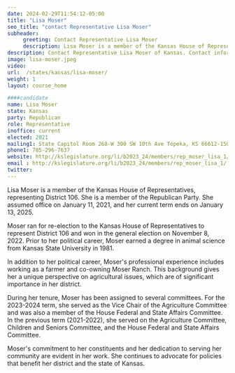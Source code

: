 ```yaml
---
date: 2024-02-29T11:54:12-05:00
title: "Lisa Moser"
seo_title: "contact Representative Lisa Moser"
subheader:
     greeting: Contact Representative Lisa Moser
     description: Lisa Moser is a member of the Kansas House of Representatives, representing District 106. She is a member of the Republican Party. She assumed office on January 11, 2021, and her current term ends on January 13, 2025.
description: Contact Representative Lisa Moser of Kansas. Contact information for Lisa Moser includes email address, phone number, and mailing address.
image: lisa-moser.jpeg
video:
url:  /states/kansas/lisa-moser/
weight: 1
layout: course_home

####candidate
name: Lisa Moser
state: Kansas
party: Republican
role: Representative
inoffice: current
elected: 2021
mailing1: State Capitol Room 268-W 300 SW 10th Ave Topeka, KS 66612-1504
phone1: 785-296-7637
website: http://kslegislature.org/li/b2023_24/members/rep_moser_lisa_1/
email : http://kslegislature.org/li/b2023_24/members/rep_moser_lisa_1/
twitter:
---
```


Lisa Moser is a member of the Kansas House of Representatives, representing District 106. She is a member of the Republican Party. She assumed office on January 11, 2021, and her current term ends on January 13, 2025.

Moser ran for re-election to the Kansas House of Representatives to represent District 106 and won in the general election on November 8, 2022. Prior to her political career, Moser earned a degree in animal science from Kansas State University in 1981.

In addition to her political career, Moser's professional experience includes working as a farmer and co-owning Moser Ranch. This background gives her a unique perspective on agricultural issues, which are of significant importance in her district.

During her tenure, Moser has been assigned to several committees. For the 2023-2024 term, she served as the Vice Chair of the Agriculture Committee and was also a member of the House Federal and State Affairs Committee. In the previous term (2021-2022), she served on the Agriculture Committee, Children and Seniors Committee, and the House Federal and State Affairs Committee.

Moser's commitment to her constituents and her dedication to serving her community are evident in her work. She continues to advocate for policies that benefit her district and the state of Kansas.
